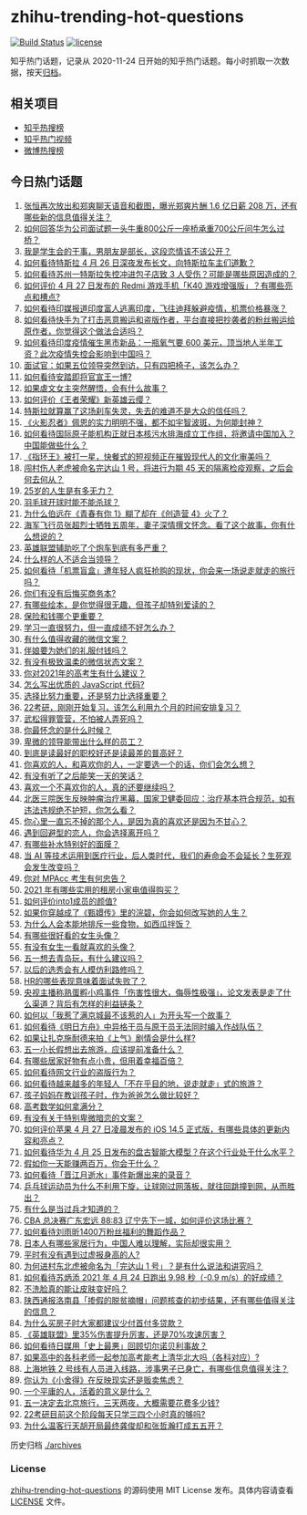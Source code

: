 # zhihu-trending-hot-questions

[![Build Status](https://github.com/justjavac/zhihu-trending-hot-questions/workflows/ci/badge.svg?branch=master)](https://github.com/justjavac/zhihu-trending-hot-questions/actions)
[![license](https://img.shields.io/github/license/justjavac/zhihu-trending-hot-questions)](https://github.com/justjavac/zhihu-trending-hot-questions/blob/master/LICENSE)

知乎热门话题，记录从 2020-11-24 日开始的知乎热门话题。每小时抓取一次数据，按天[归档](./archives)。

## 相关项目

- [知乎热搜榜](https://github.com/justjavac/zhihu-trending-top-search)
- [知乎热门视频](https://github.com/justjavac/zhihu-trending-hot-video)
- [微博热搜榜](https://github.com/justjavac/weibo-trending-hot-search)

## 今日热门话题

<!-- BEGIN -->
<!-- 最后更新时间 Wed Apr 28 2021 07:01:10 GMT+0800 (China Standard Time) -->

1. [张恒再次放出和郑爽聊天语音和截图，曝光郑爽片酬 1.6 亿日薪 208
   万，还有哪些新的信息值得关注？](https://www.zhihu.com/question/456689667)
2. [如何回答华为公司面试题一头牛重800公斤一座桥承重700公斤问牛怎么过桥？](https://www.zhihu.com/question/455269838)
3. [我是学生会的干事，男朋友是部长，这段恋情该不该公开？](https://www.zhihu.com/question/305452167)
4. [如何看待特斯拉 4 月 26 日深夜发布长文，向特斯拉车主们道歉？](https://www.zhihu.com/question/456750609)
5. [如何看待苏州一特斯拉失控冲进包子店致 3
   人受伤？可能是哪些原因造成的？](https://www.zhihu.com/question/456824609)
6. [如何评价 4 月 27 日发布的 Redmi 游戏手机「K40
   游戏增强版」？有哪些亮点和槽点?](https://www.zhihu.com/question/455567093)
7. [如何看待印媒报道印度富人逃离印度，飞往迪拜躲避疫情，机票价格暴涨？](https://www.zhihu.com/question/456507428)
8. [如何看待快手为了打击恶意搬运和盗版作者，平台直接把抄袭者的粉丝搬运给原作者，你觉得这个做法合适吗？](https://www.zhihu.com/question/456833182)
9. [如何看待印度疫情催生黑市新品：一瓶氧气要 600
   美元，顶当地人半年工资？此次疫情失控会影响到中国吗？](https://www.zhihu.com/question/456762173)
10. [面试官：如果五位领导突然到访，只有四把椅子，该怎么办？](https://www.zhihu.com/question/456412666)
11. [如何看待安踏即将官宣王一博?](https://www.zhihu.com/question/456777013)
12. [如果虐文女主突然醒悟，会有什么故事？](https://www.zhihu.com/question/440221628)
13. [如何评价《王者荣耀》新英雄云缨？](https://www.zhihu.com/question/456762502)
14. [特斯拉就算赢了这场刹车失灵，失去的难道不是大众的信任吗？](https://www.zhihu.com/question/456103976)
15. [《火影忍者》佩恩的实力明明不强，都不如宇智波斑，为何能封神？](https://www.zhihu.com/question/438703482)
16. [如何看待国际原子能机构正就日本核污水排海成立工作组，将邀请中国加入？中国能做些什么？](https://www.zhihu.com/question/456690380)
17. [《指环王》被打一星，快餐式的短视频正在摧毁现代人的文化审美吗？](https://www.zhihu.com/question/455715097)
18. [闯村伤人老虎被命名完达山 1 号，将进行为期 45
    天的隔离检疫观察，之后会何去何从？](https://www.zhihu.com/question/456624777)
19. [25岁的人生是有多无力？](https://www.zhihu.com/question/362423000)
20. [羽毛球开球时能不能杀球？](https://www.zhihu.com/question/455936801)
21. [为什么伯远在《青春有你 1》糊了却在《创造营 4》火了？](https://www.zhihu.com/question/454685611)
22. [海军飞行员张超烈士牺牲五周年，妻子深情撰文怀念。看了这个故事，你有什么想说的？](https://www.zhihu.com/question/456803451)
23. [英雄联盟辅助吃了个炮车到底有多严重？](https://www.zhihu.com/question/341459636)
24. [什么样的人不适合当领导？](https://www.zhihu.com/question/324628127)
25. [如何看待「机票盲盒」遭年轻人疯狂抢购的现状，你会来一场说走就走的旅行吗？](https://www.zhihu.com/question/455933441)
26. [你们有没有后悔买商务本?](https://www.zhihu.com/question/447200202)
27. [有哪些绘本，是你觉得很无趣，但孩子却特别爱读的？](https://www.zhihu.com/question/454395245)
28. [保险和钱哪个更重要？](https://www.zhihu.com/question/456795462)
29. [学习一直很努力，但一直成绩不好怎么办？](https://www.zhihu.com/question/455830570)
30. [有什么值得收藏的微信文案？](https://www.zhihu.com/question/449235018)
31. [伴娘要为她们的礼服付钱吗？](https://www.zhihu.com/question/439537108)
32. [有没有极致温柔的微信状态文案？](https://www.zhihu.com/question/449122893)
33. [你对2021年的高考生有什么建议？](https://www.zhihu.com/question/371457075)
34. [怎么写出优质的 JavaScript 代码?](https://www.zhihu.com/question/447505820)
35. [选择比努力重要，还是努力比选择重要？](https://www.zhihu.com/question/455096994)
36. [22考研，刚刚开始复习，该怎么利用九个月的时间安排复习？](https://www.zhihu.com/question/452536538)
37. [武松得罪管营，不怕被人弄死吗？](https://www.zhihu.com/question/454308762)
38. [你最怀念的是什么时候？](https://www.zhihu.com/question/453263418)
39. [卑微的领导能带出什么样的员工？](https://www.zhihu.com/question/453155337)
40. [到底是读最好的职校好还是读最差的普高好？](https://www.zhihu.com/question/452237521)
41. [你喜欢的人，和喜欢你的人，一定要选一个的话，你们会怎么想？](https://www.zhihu.com/question/453513190)
42. [有没有听了之后能笑一天的笑话？](https://www.zhihu.com/question/448087107)
43. [喜欢一个不喜欢你的人，真的还要继续吗？](https://www.zhihu.com/question/452728884)
44. [北医三院医生反映肿瘤治疗黑幕，国家卫健委回应：治疗基本符合规范，如有违法违规绝不护短，你怎么看？](https://www.zhihu.com/question/456794621)
45. [你心里一直忘不掉的那个人，是因为真的喜欢还是因为不甘心？](https://www.zhihu.com/question/452522095)
46. [遇到回避型的恋人，你会选择离开吗？](https://www.zhihu.com/question/451173048)
47. [有哪些补水特别好的面膜？](https://www.zhihu.com/question/325591003)
48. [当 AI
    等技术运用到医疗行业，后人类时代，我们的寿命会不会延长？生死观会发生改变吗？](https://www.zhihu.com/question/452351772)
49. [你对 MPAcc 考生有何忠告？](https://www.zhihu.com/question/266728576)
50. [2021 年有哪些实用的租房小家电值得购买？](https://www.zhihu.com/question/450161184)
51. [如何评价into1成员的颜值?](https://www.zhihu.com/question/456470539)
52. [如果你穿越成了《甄嬛传》里的浣碧，你会如何改写她的人生？](https://www.zhihu.com/question/403088622)
53. [为什么人会本能地排斥一些食物，如西瓜拌饭？](https://www.zhihu.com/question/336056006)
54. [有哪些很好看的女生头像？](https://www.zhihu.com/question/314854320)
55. [有没有女生一看就喜欢的头像？](https://www.zhihu.com/question/410954554)
56. [五一想去青岛玩，有什么建议吗？](https://www.zhihu.com/question/454155019)
57. [以后的选秀会有人模仿利路修吗？](https://www.zhihu.com/question/455026059)
58. [HR的哪些表现意味着面试失败了？](https://www.zhihu.com/question/20709602)
59. [央视主播称熟蛋孵小鸡事件「伤害性很大，侮辱性极强」，论文发表是走了什么渠道？背后有怎样的利益链条？](https://www.zhihu.com/question/456771764)
60. [如何以「我惹了满京城最不该惹的人」为开头写一个故事？](https://www.zhihu.com/question/436381988)
61. [如何看待《明日方舟》中异格干员与原干员无法同时编入作战队伍？](https://www.zhihu.com/question/456424641)
62. [如果让扎克施耐德来拍《上气》剧情会是什么样?](https://www.zhihu.com/question/455062199)
63. [五一小长假想出去旅游，应该提前准备什么？](https://www.zhihu.com/question/454431058)
64. [有哪些居家好物有点小贵，但用着幸福百倍？](https://www.zhihu.com/question/448409513)
65. [如何看待网文行业的盗版行为？](https://www.zhihu.com/question/456620029)
66. [如何看待越来越多的年轻人「不在乎目的地，说走就走」式的旅游？](https://www.zhihu.com/question/456042879)
67. [孩子妈妈在教训孩子时，作为爸爸怎么做比较好？](https://www.zhihu.com/question/456141768)
68. [高考数学如何拿满分？](https://www.zhihu.com/question/26735443)
69. [有没有关于特别卑微暗恋的文案？](https://www.zhihu.com/question/452924862)
70. [如何评价苹果 4 月 27 日凌晨发布的 iOS 14.5
    正式版，有哪些具体的更新内容和亮点？](https://www.zhihu.com/question/456432980)
71. [如何看待华为 4 月 25
    日发布的盘古智能大模型？在这个行业处于什么水平？](https://www.zhihu.com/question/456443707)
72. [假如你一天能赚两百万，你会干什么？](https://www.zhihu.com/question/456751113)
73. [如何看待「晋江月逝水」事件新爆出来的录音？](https://www.zhihu.com/question/456698766)
74. [乒乓球运动员为什么不利用下旋，让球刚过网落板，就往回跳撞到网，从而胜出？](https://www.zhihu.com/question/453888891)
75. [有什么是当过兵才知道的？](https://www.zhihu.com/question/276955696)
76. [CBA 总决赛广东宏远 88:83
    辽宁先下一城，如何评价这场比赛？](https://www.zhihu.com/question/456867826)
77. [如何看待刘雨昕1400万粉丝福利的舞蹈作品？](https://www.zhihu.com/question/456685594)
78. [日本人有哪些家居行为，中国人难以理解，实际却很实用？](https://www.zhihu.com/question/365091172)
79. [平时有没有遇到过虚报身高的人?](https://www.zhihu.com/question/331976799)
80. [为何进村东北虎被命名为「完达山 1 号」？是有什么说法和讲究吗？](https://www.zhihu.com/question/456618989)
81. [如何看待苏炳添 2021 年 4 月 24 日跑出 9.98 秒（-0.9
    m/s）的好成绩？](https://www.zhihu.com/question/456330592)
82. [不洗脸真的能让皮肤变好吗？](https://www.zhihu.com/question/317026624)
83. [陕西通报洛南县「掺假的脱贫摘帽」问题核查的初步结果，还有哪些值得关注的信息？](https://www.zhihu.com/question/456741134)
84. [为什么买房子时大家都建议少付首付多贷款？](https://www.zhihu.com/question/311795004)
85. [《英雄联盟》里35%伤害提升厉害，还是70%攻速厉害？](https://www.zhihu.com/question/456472020)
86. [如何看待日媒用「史上最悪」回顾切尔诺贝利事故？](https://www.zhihu.com/question/456713294)
87. [如果高中的各科老师一起参加高考能考上清华北大吗（各科对应）?](https://www.zhihu.com/question/443860742)
88. [上海地铁 2
    号线有人员进入线路，涉事男子已身亡，有哪些信息值得关注？](https://www.zhihu.com/question/456666009)
89. [你认为《小舍得》在反映现实还是贩卖焦虑？](https://www.zhihu.com/question/456153655)
90. [一个平庸的人，活着的意义是什么？](https://www.zhihu.com/question/436020711)
91. [五一决定去北京旅行，三天两夜，大概需要花费多少钱?](https://www.zhihu.com/question/452999311)
92. [22考研目前这个阶段每天只学三四个小时真的够吗?](https://www.zhihu.com/question/456380899)
93. [为什么温客行天胡开局最终龚俊却和张哲瀚打成五五开？](https://www.zhihu.com/question/451602312)

<!-- END -->

历史归档 [./archives](./archives)

### License

[zhihu-trending-hot-questions](https://github.com/justjavac/zhihu-trending-hot-questions)
的源码使用 MIT License 发布。具体内容请查看 [LICENSE](./LICENSE) 文件。

